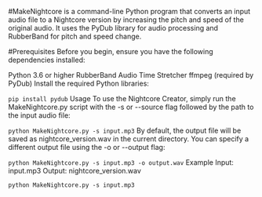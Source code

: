 #MakeNightcore
is a command-line Python program that converts an input audio file to a Nightcore version by increasing the pitch and speed of the original audio. It uses the PyDub library for audio processing and RubberBand for pitch and speed change.

#Prerequisites
Before you begin, ensure you have the following dependencies installed:

Python 3.6 or higher
RubberBand Audio Time Stretcher
ffmpeg (required by PyDub)
Install the required Python libraries:

```pip install pydub```
Usage
To use the Nightcore Creator, simply run the MakeNightcore.py script with the -s or --source flag followed by the path to the input audio file:


```python MakeNightcore.py -s input.mp3```
By default, the output file will be saved as nightcore_version.wav in the current directory. You can specify a different output file using the -o or --output flag:


```python MakeNightcore.py -s input.mp3 -o output.wav```
Example
Input: input.mp3
Output: nightcore_version.wav

```python MakeNightcore.py -s input.mp3```
